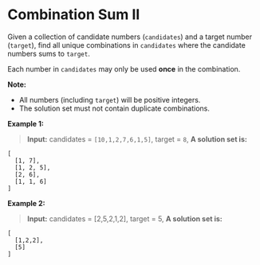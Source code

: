 # Combination Sum II
Given a collection of candidate numbers (`candidates`) and a target number (`target`), find all unique combinations in `candidates` where the candidate numbers sums to `target`.

Each number in `candidates` may only be used **once** in the combination.

**Note:**

*   All numbers (including `target`) will be positive integers.
*   The solution set must not contain duplicate combinations.

**Example 1:**

>**Input:** candidates = `[10,1,2,7,6,1,5]`, target = `8`,
>**A solution set is:**
```
[
  [1, 7],
  [1, 2, 5],
  [2, 6],
  [1, 1, 6]
]
```

**Example 2:**

>**Input:** candidates = [2,5,2,1,2], target = 5,
>**A solution set is:**
```
[
  [1,2,2],
  [5]
]
```

